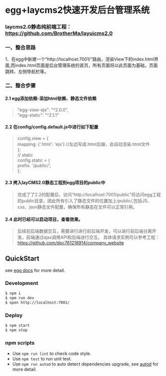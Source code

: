 # egg+laycms2快速开发后台管理系统

### laycms2.0静态纯前端工程：https://github.com/BrotherMa/layuicms2.0

### 一、整合思路
   1、在egg中新建一个“http://localhost:7001/”路由，渲染View下的index.html界面,而index.html页面是后台管理系统的首页，所有页面将以此页面为基础，页面跳转、左侧导航栏等。

### 二、整合步骤
   #### 2.1 egg添加依赖-添加html依赖、静态文件依赖
   >"egg-view-ejs": "^2.0.0",  
   >"egg-static": "^2.1.1"
   #### 2.2 在config/config.default.js中进行如下配置
   > config.view = {    
   >    mapping: {'.html': 'ejs'} //左边写成.html后缀，会自动渲染.html文件   
   >};   
   >// static   
   > config.static = {   
   >    prefix: '/public/',   
   > };  
   ####  2.3 拷入layCMS2.0静态工程到egg项目的public中
   > 完成了了2.2的配置后，访问“http://localhost:7001/public”将访问egg工程的public目录，因此所有引入了静态文件的位置加上/public/,包括JS、css、json静态文件配置，确保所有静态在文件可以正常引用。
   
   #### 2.4 此时已经可以启动项目，查看效果。
   > 后续前后端数据交互，需要进行进行前后端开发，可以进行前后端分离开发，前端通过ajax调用API和后端进行交互。
   > 具体请求实例可以参考工程：https://github.com/dpc761218914/company_website
  
  
   
## QuickStart

<!-- add docs here for user -->

see [egg docs][egg] for more detail.

### Development

```bash
$ npm i
$ npm run dev
$ open http://localhost:7001/
```

### Deploy

```bash
$ npm start
$ npm stop
```

### npm scripts

- Use `npm run lint` to check code style.
- Use `npm test` to run unit test.
- Use `npm run autod` to auto detect dependencies upgrade, see [autod](https://www.npmjs.com/package/autod) for more detail.


[egg]: https://eggjs.org